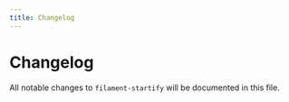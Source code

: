 ```yaml
---
title: Changelog
---
```


# Changelog

All notable changes to `filament-startify` will be documented in this file.
